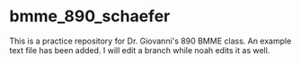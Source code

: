 # bmme_890_schaefer

This is a practice repository for Dr. Giovanni's 890 BMME class. 
An example text file has been added. 
I will edit a branch while noah edits it as well.

